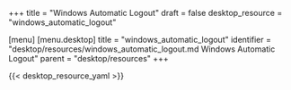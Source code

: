 +++
title = "Windows Automatic Logout"
draft = false
desktop_resource = "windows_automatic_logout"

[menu]
  [menu.desktop]
    title = "windows_automatic_logout"
    identifier = "desktop/resources/windows_automatic_logout.md Windows Automatic Logout"
    parent = "desktop/resources"
+++

{{< desktop_resource_yaml >}}
